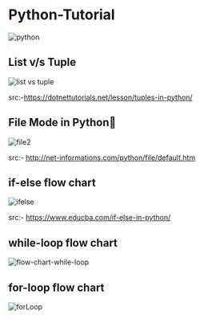 # Python-Tutorial
![python](https://user-images.githubusercontent.com/67586773/104585122-9974a980-5689-11eb-9789-444631f8f8cb.png)
## List v/s Tuple 

![list vs tuple](https://user-images.githubusercontent.com/67586773/104598692-e2822900-569c-11eb-9580-462b054f3149.png)

src:-https://dotnettutorials.net/lesson/tuples-in-python/

## File Mode in Python🐍

![file2](https://user-images.githubusercontent.com/67586773/104689438-84028c80-5728-11eb-97cf-7cf8882c157c.png)


src:- http://net-informations.com/python/file/default.htm

## if-else flow chart

![ifelse](https://user-images.githubusercontent.com/67586773/104689765-1efb6680-5729-11eb-8868-05db14dba8af.png)

src:- https://www.educba.com/if-else-in-python/

## while-loop flow chart

![flow-chart-while-loop](https://user-images.githubusercontent.com/67586773/105038967-fe634180-5a85-11eb-8f2f-87be0ff80433.jpg)


## for-loop flow chart

![forLoop](https://user-images.githubusercontent.com/67586773/105038972-ff946e80-5a85-11eb-8d3d-1e50a1eb4636.jpg)
